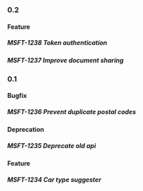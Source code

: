 ### 0.2

#### Feature

##### MSFT-1238 Token authentication

##### MSFT-1237 Improve document sharing

### 0.1

#### Bugfix

##### MSFT-1236 Prevent duplicate postal codes

#### Deprecation

##### MSFT-1235 Deprecate old api

#### Feature

##### MSFT-1234 Car type suggester
